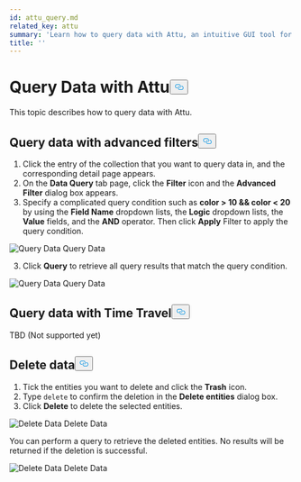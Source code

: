 ```yaml
---
id: attu_query.md
related_key: attu
summary: 'Learn how to query data with Attu, an intuitive GUI tool for Milvus.'
title: ''
---
```

<h1 id="Query-Data-with-Attu" class="common-anchor-header">Query Data with Attu<button data-href="#Query-Data-with-Attu" class="anchor-icon" translate="no">
      <svg translate="no"
        aria-hidden="true"
        focusable="false"
        height="20"
        version="1.1"
        viewBox="0 0 16 16"
        width="16"
      >
        <path
          fill="#0092E4"
          fill-rule="evenodd"
          d="M4 9h1v1H4c-1.5 0-3-1.69-3-3.5S2.55 3 4 3h4c1.45 0 3 1.69 3 3.5 0 1.41-.91 2.72-2 3.25V8.59c.58-.45 1-1.27 1-2.09C10 5.22 8.98 4 8 4H4c-.98 0-2 1.22-2 2.5S3 9 4 9zm9-3h-1v1h1c1 0 2 1.22 2 2.5S13.98 12 13 12H9c-.98 0-2-1.22-2-2.5 0-.83.42-1.64 1-2.09V6.25c-1.09.53-2 1.84-2 3.25C6 11.31 7.55 13 9 13h4c1.45 0 3-1.69 3-3.5S14.5 6 13 6z"
        ></path>
      </svg>
    </button></h1><p>This topic describes how to query data with Attu.</p>
<h2 id="Query-data-with-advanced-filters" class="common-anchor-header">Query data with advanced filters<button data-href="#Query-data-with-advanced-filters" class="anchor-icon" translate="no">
      <svg translate="no"
        aria-hidden="true"
        focusable="false"
        height="20"
        version="1.1"
        viewBox="0 0 16 16"
        width="16"
      >
        <path
          fill="#0092E4"
          fill-rule="evenodd"
          d="M4 9h1v1H4c-1.5 0-3-1.69-3-3.5S2.55 3 4 3h4c1.45 0 3 1.69 3 3.5 0 1.41-.91 2.72-2 3.25V8.59c.58-.45 1-1.27 1-2.09C10 5.22 8.98 4 8 4H4c-.98 0-2 1.22-2 2.5S3 9 4 9zm9-3h-1v1h1c1 0 2 1.22 2 2.5S13.98 12 13 12H9c-.98 0-2-1.22-2-2.5 0-.83.42-1.64 1-2.09V6.25c-1.09.53-2 1.84-2 3.25C6 11.31 7.55 13 9 13h4c1.45 0 3-1.69 3-3.5S14.5 6 13 6z"
        ></path>
      </svg>
    </button></h2><ol>
<li>Click the entry of the collection that you want to query data in, and the corresponding detail page appears.</li>
<li>On the <strong>Data Query</strong> tab page, click the <strong>Filter</strong> icon and the <strong>Advanced Filter</strong> dialog box appears.</li>
<li>Specify a complicated query condition such as <strong>color &gt; 10 &amp;&amp; color &lt; 20</strong> by using the <strong>Field Name</strong> dropdown lists, the <strong>Logic</strong> dropdown lists, the <strong>Value</strong> fields, and the <strong>AND</strong> operator. Then click <strong>Apply</strong> Filter to apply the query condition.</li>
</ol>
<p>
  <span class="img-wrapper">
    <img translate="no" src="/docs/v2.2.x/assets/attu/insight_query1.png" alt="Query Data" class="doc-image" id="query-data" />
    <span>Query Data</span>
  </span>
</p>
<ol start="3">
<li>Click <strong>Query</strong> to retrieve all query results that match the query condition.</li>
</ol>
<p>
  <span class="img-wrapper">
    <img translate="no" src="/docs/v2.2.x/assets/attu/insight_query2.png" alt="Query Data" class="doc-image" id="query-data" />
    <span>Query Data</span>
  </span>
</p>
<h2 id="Query-data-with-Time-Travel" class="common-anchor-header">Query data with Time Travel<button data-href="#Query-data-with-Time-Travel" class="anchor-icon" translate="no">
      <svg translate="no"
        aria-hidden="true"
        focusable="false"
        height="20"
        version="1.1"
        viewBox="0 0 16 16"
        width="16"
      >
        <path
          fill="#0092E4"
          fill-rule="evenodd"
          d="M4 9h1v1H4c-1.5 0-3-1.69-3-3.5S2.55 3 4 3h4c1.45 0 3 1.69 3 3.5 0 1.41-.91 2.72-2 3.25V8.59c.58-.45 1-1.27 1-2.09C10 5.22 8.98 4 8 4H4c-.98 0-2 1.22-2 2.5S3 9 4 9zm9-3h-1v1h1c1 0 2 1.22 2 2.5S13.98 12 13 12H9c-.98 0-2-1.22-2-2.5 0-.83.42-1.64 1-2.09V6.25c-1.09.53-2 1.84-2 3.25C6 11.31 7.55 13 9 13h4c1.45 0 3-1.69 3-3.5S14.5 6 13 6z"
        ></path>
      </svg>
    </button></h2><p>TBD (Not supported yet)</p>
<h2 id="Delete-data" class="common-anchor-header">Delete data<button data-href="#Delete-data" class="anchor-icon" translate="no">
      <svg translate="no"
        aria-hidden="true"
        focusable="false"
        height="20"
        version="1.1"
        viewBox="0 0 16 16"
        width="16"
      >
        <path
          fill="#0092E4"
          fill-rule="evenodd"
          d="M4 9h1v1H4c-1.5 0-3-1.69-3-3.5S2.55 3 4 3h4c1.45 0 3 1.69 3 3.5 0 1.41-.91 2.72-2 3.25V8.59c.58-.45 1-1.27 1-2.09C10 5.22 8.98 4 8 4H4c-.98 0-2 1.22-2 2.5S3 9 4 9zm9-3h-1v1h1c1 0 2 1.22 2 2.5S13.98 12 13 12H9c-.98 0-2-1.22-2-2.5 0-.83.42-1.64 1-2.09V6.25c-1.09.53-2 1.84-2 3.25C6 11.31 7.55 13 9 13h4c1.45 0 3-1.69 3-3.5S14.5 6 13 6z"
        ></path>
      </svg>
    </button></h2><ol>
<li>Tick the entities you want to delete and click the <strong>Trash</strong> icon.</li>
<li>Type <code translate="no">delete</code> to confirm the deletion in the <strong>Delete entities</strong> dialog box.</li>
<li>Click <strong>Delete</strong> to delete the selected entities.</li>
</ol>
<p>
  <span class="img-wrapper">
    <img translate="no" src="/docs/v2.2.x/assets/attu/insight_query3.png" alt="Delete Data" class="doc-image" id="delete-data" />
    <span>Delete Data</span>
  </span>
</p>
<p>You can perform a query to retrieve the deleted entities. No results will be returned if the deletion is successful.</p>
<p>
  <span class="img-wrapper">
    <img translate="no" src="/docs/v2.2.x/assets/attu/insight_query4.png" alt="Delete Data" class="doc-image" id="delete-data" />
    <span>Delete Data</span>
  </span>
</p>
